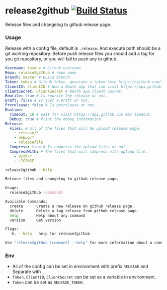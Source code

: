 # release2github [![Build Status](https://travis-ci.org/tosone/release2github.svg?branch=v0.0.1)](https://travis-ci.org/tosone/release2github)

Release files and changelog to github release page.

### Usage

Release with a config file, default is `.release`. And execute path should be a git working repository.
Before push release files you should add a tag for you git repository, or you will fail to push any to github.

``` yaml
Username: tosone # Github username
Repo: release2github # repo name 
Branch: master # Build branch 
Token: token # Github token, generate a token here https://github.com/settings/tokens
ClientID: ClientID # New a OAuth app that can visit https://api.github.com more times. https://github.com/settings/developers
ClientSecret: ClientSecret # OAuth app client Secret.
Rewrite: true # Is rewrite the release or not. 
Draft: false # Is just a Draft or not.
Prerelease: false # Is prerelease or not.
Runtime:
  Timeout: 10 # Wait for visit https://api.github.com max timeout.
  Debug: true # Print the debug information.
Release:
  Files: # All of the files that will be upload release page.
    - release/*
    - debug/*
    - releasefile
  Compress: true # Is compress the upload files or not.
  CompressWith: # The files that will compress with upload file.
    - with/*
    - LICENSE
```

``` bash
release2github --help

Release files and changelog to github release page.

Usage:
  release2github [command]

Available Commands:
  create      Create a new release on github release page.
  delete      Delete a tag release from github release page.
  help        Help about any command
  version     Get version

Flags:
  -h, --help   help for release2github

Use "release2github [command] --help" for more information about a command.
```

### Env

- All of the config can be set in environment with prefix `RELEASE` and Separate with `_`.
- `Token`, `ClientID`, `ClientSecret` can be set as a variable in environment.
- `Token` can be set as `RELEASE_TOKEN`.
